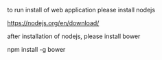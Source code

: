 to run install of web application please install nodejs

https://nodejs.org/en/download/

after installation of nodejs, please install bower

npm install -g bower
